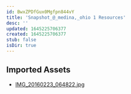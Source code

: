 ```yaml
---
id: BwxZPDfGux0Mgfpn844vY
title: 'Snapshot_@_medina,_ohio 1 Resources'
desc: ''
updated: 1645225706377
created: 1645225706377
stub: false
isDir: true
---
```

## Imported Assets
- [IMG_20160223_064822.jpg](/assets/img_20160223_064822.jpg)
